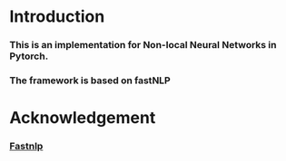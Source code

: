 # Introduction
### This is an implementation for Non-local Neural Networks in Pytorch.
### The framework is based on fastNLP

# Acknowledgement

### [Fastnlp](https://github.com/fastnlp/fastNLP)
